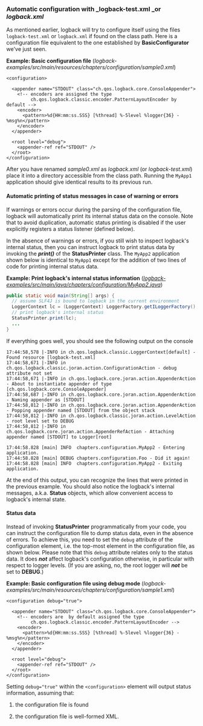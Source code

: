 ### Automatic configuration with _logback-test.xml _or _logback.xml_


As mentioned earlier, logback will try to configure itself using the files `logback-test.xml` or `logback.xml` if found on the class path. Here is a configuration file equivalent to the one established by **BasicConfigurator** we've just seen.


**Example: Basic configuration file** (_logback-examples/src/main/resources/chapters/configuration/sample0.xml_)


```
<configuration>

  <appender name="STDOUT" class="ch.qos.logback.core.ConsoleAppender">
    <!-- encoders are assigned the type
         ch.qos.logback.classic.encoder.PatternLayoutEncoder by default -->
    <encoder>
      <pattern>%d{HH:mm:ss.SSS} [%thread] %-5level %logger{36} - %msg%n</pattern>
    </encoder>
  </appender>

  <root level="debug">
    <appender-ref ref="STDOUT" />
  </root>
</configuration>
```

After you have renamed _sample0.xml_ as _logback.xml_ (or _logback-test.xml_) place it into a directory accessible from the class path. Running the `MyApp1` application should give identical results to its previous run.

#### Automatic printing of status messages in case of warning or errors

If warnings or errors occur during the parsing of the configuration file, logback will automatically print its internal status data on the console. Note that to avoid duplication, automatic status printing is disabled if the user explicitly registers a status listener (defined below).

In the absence of warnings or errors, if you still wish to inspect logback's internal status, then you can instruct logback to print status data by invoking the **_print()_** of the **StatusPrinter** class. The `MyApp2` application shown below is identical to `MyApp1` except for the addition of two lines of code for printing internal status data.

**Example: Print logback's internal status information** (_[logback-examples/src/main/java/chapters/configuration/MyApp2.java](https://logback.qos.ch/xref/chapters/configuration/MyApp2.html)_)


```java
public static void main(String[] args) {
  // assume SLF4J is bound to logback in the current environment
  LoggerContext lc = (LoggerContext) LoggerFactory.getILoggerFactory();
  // print logback's internal status
  StatusPrinter.print(lc);
  ...
}
```

If everything goes well, you should see the following output on the console

```
17:44:58,578 |-INFO in ch.qos.logback.classic.LoggerContext[default] - Found resource [logback-test.xml]
17:44:58,671 |-INFO in ch.qos.logback.classic.joran.action.ConfigurationAction - debug attribute not set
17:44:58,671 |-INFO in ch.qos.logback.core.joran.action.AppenderAction - About to instantiate appender of type [ch.qos.logback.core.ConsoleAppender]
17:44:58,687 |-INFO in ch.qos.logback.core.joran.action.AppenderAction - Naming appender as [STDOUT]
17:44:58,812 |-INFO in ch.qos.logback.core.joran.action.AppenderAction - Popping appender named [STDOUT] from the object stack
17:44:58,812 |-INFO in ch.qos.logback.classic.joran.action.LevelAction - root level set to DEBUG
17:44:58,812 |-INFO in ch.qos.logback.core.joran.action.AppenderRefAction - Attaching appender named [STDOUT] to Logger[root]

17:44:58.828 [main] INFO  chapters.configuration.MyApp2 - Entering application.
17:44:58.828 [main] DEBUG chapters.configuration.Foo - Did it again!
17:44:58.828 [main] INFO  chapters.configuration.MyApp2 - Exiting application.
```

At the end of this output, you can recognize the lines that were printed in the previous example. You should also notice the logback's internal messages, a.k.a. **Status** objects, which allow convenient access to logback's internal state.


#### Status data

Instead of invoking **StatusPrinter** programmatically from your code, you can instruct the configuration file to dump status data, even in the absence of errors. To achieve this, you need to set the `debug` attribute of the configuration element, i.e. the top-most element in the configuration file, as shown below. Please note that this `debug` attribute relates only to the status data. It does _**not**_ affect logback's configuration otherwise, in particular with respect to logger levels. (If you are asking, no, the root logger will **_not_** be set to **DEBUG**.)

**Example: Basic configuration file using debug mode** (_logback-examples/src/main/resources/chapters/configuration/sample1.xml_)


```
<configuration debug="true"> 

  <appender name="STDOUT" class="ch.qos.logback.core.ConsoleAppender"> 
    <!-- encoders are  by default assigned the type
         ch.qos.logback.classic.encoder.PatternLayoutEncoder -->
    <encoder>
      <pattern>%d{HH:mm:ss.SSS} [%thread] %-5level %logger{36} - %msg%n</pattern>
    </encoder>
  </appender>

  <root level="debug">
    <appender-ref ref="STDOUT" />
  </root>
</configuration>
```

Setting `debug="true"` within the `<configuration>` element will output status information, assuming that:

1. the configuration file is found

2. the configuration file is well-formed XML.


